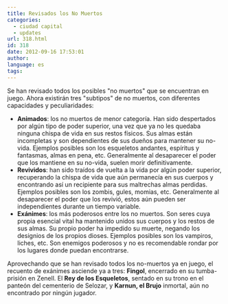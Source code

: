 ```yaml
---
title: Revisados los No Muertos
categories:
  - ciudad capital
  - updates
url: 318.html
id: 318
date: 2012-09-16 17:53:01
author:
language: es
tags:
---
```


Se han revisado todos los posibles "no muertos" que se encuentran en juego. Ahora existirán tres "subtipos" de no muertos, con diferentes capacidades y peculiaridades:

*   **Animados**: los no muertos de menor categoría. Han sido despertados por algún tipo de poder superior, una vez que ya no les quedaba ninguna chispa de vida en sus restos físicos. Sus almas están incompletas y son dependientes de sus dueños para mantener su no-vida. Ejemplos posibles son los esqueletos andantes, espíritus y fantasmas, almas en pena, etc. Generalmente al desaparecer el poder que los mantiene en su no-vida, suelen morir definitivamente.
*   **Revividos**: han sido traídos de vuelta a la vida por algún poder superior, recuperando la chispa de vida que aún permanecía en sus cuerpos y encontrando así un recipiente para sus maltrechas almas perdidas. Ejemplos posibles son los zombis, gules, momias, etc. Generalmente al desaparecer el poder que los revivió, estos aún pueden ser independientes durante un tiempo variable.
*   **Exánimes**: los más poderosos entre los no muertos. Son seres cuya propia esencial vital ha mantenido unidos sus cuerpos y los restos de sus almas. Su propio poder ha impedido su muerte, negando los designios de los propios dioses. Ejemplos posibles son los vampiros, liches, etc. Son enemigos poderosos y no es recomendable rondar por los lugares donde puedan encontrarse.

Aprovechando que se han revisado todos los no-muertos ya en juego, el recuento de exánimes asciende ya a tres: **Fingol**, encerrado en su tumba-prisión en Zenell. El **Rey de los Esqueletos**, sentado en su trono en el panteón del cementerio de Selozar, y **Karnun, el Brujo** inmortal, aún no encontrado por ningún jugador.
